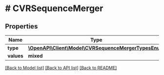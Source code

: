 # # CVRSequenceMerger

## Properties

Name | Type | Description | Notes
------------ | ------------- | ------------- | -------------
**type** | [**\OpenAPI\Client\Model\CVRSequenceMergerTypesEnum**](CVRSequenceMergerTypesEnum.md) |  |
**values** | **mixed** |  |

[[Back to Model list]](../../README.md#models) [[Back to API list]](../../README.md#endpoints) [[Back to README]](../../README.md)
